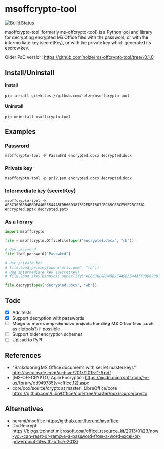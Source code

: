 # msoffcrypto-tool

[![Build Status](https://travis-ci.org/nolze/ms-offcrypto-tool.svg?branch=master)](https://travis-ci.org/nolze/ms-offcrypto-tool)

msoffcrypto-tool (formerly ms-offcrypto-tool) is a Python tool and library for decrypting encrypted MS Office files with the password, or with the intermediate key (secretKey), or with the private key which generated its escrow key.

Older PoC version: <https://github.com/nolze/ms-offcrypto-tool/tree/v0.1.0> 

## Install/Uninstall

#### Install

```
pip install git+https://github.com/nolze/msoffcrypto-tool
```

#### Uninstall

```
pip uninstall msoffcrypto-tool
```

## Examples

### Password

```
msoffcrypto-tool -P Passw0rd encrypted.docx decrypted.docx
```

### Private key

```
msoffcrypto-tool -p priv.pem encrypted.docx decrypted.docx
```

### Intermediate key (secretKey)

```
msoffcrypto-tool -k AE8C36E68B4BB9EA46E5544A5FDB6693875B2FDE1507CBC65C8BCF99E25C2562 encrypted.pptx decrypted.pptx
```

### As a library

```python
import msoffcrypto

file = msoffcrypto.OfficeFile(open("encrypted.docx", "rb"))

# Use password
file.load_password("Passw0rd")

# Use private key
# file.load_privkey(open("priv.pem", "rb"))
# Use intermediate key (secretKey)
# file.load_skey(binascii.unhexlify("AE8C36E68B4BB9EA46E5544A5FDB6693875B2FDE1507CBC65C8BCF99E25C2562"))

file.decrypt(open("decrypted.docx", "wb"))
```

## Todo

* [x] Add tests
* [x] Support decryption with passwords
* [ ] Merge to more comprehensive projects handling MS Office files (such as oletools?) if possible
* [ ] Support older encryption schemes
* [ ] Upload to PyPI

## References

* "Backdooring MS Office documents with secret master keys" <http://secuinside.com/archive/2015/2015-1-9.pdf>
* [MS-OFFCRYPTO] Agile Encryption <https://msdn.microsoft.com/en-us/library/dd949735(v=office.12).aspx>
* core/oox/source/crypto at master · LibreOffice/core <https://github.com/LibreOffice/core/tree/master/oox/source/crypto>

## Alternatives

* herumi/msoffice <https://github.com/herumi/msoffice>
* DocRecrypt <https://blogs.technet.microsoft.com/office_resource_kit/2013/01/23/now-you-can-reset-or-remove-a-password-from-a-word-excel-or-powerpoint-filewith-office-2013/>
